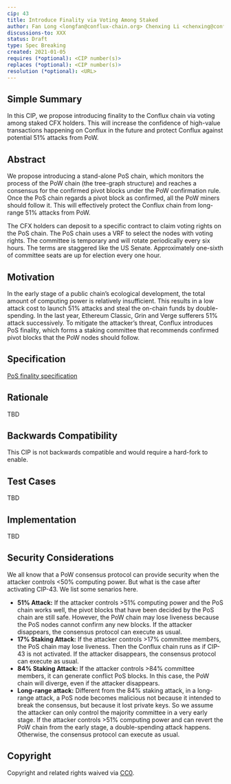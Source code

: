 ```yaml
---
cip: 43
title: Introduce Finality via Voting Among Staked
author: Fan Long <longfan@conflux-chain.org> Chenxing Li <chenxing@conflux-chain.org>
discussions-to: XXX
status: Draft
type: Spec Breaking
created: 2021-01-05
requires (*optional): <CIP number(s)>
replaces (*optional): <CIP number(s)>
resolution (*optional): <URL>
---
```


<!--You can leave these HTML comments in your merged CIP and delete the visible duplicate text guides, they will not appear and may be helpful to refer to if you edit it again. This is the suggested template for new CIPs. Note that a CIP number will be assigned by an editor. When opening a pull request to submit your CIP, please use an abbreviated title in the filename, `CIP-draft_title_abbrev.md`. The title should be 44 characters or less.-->

## Simple Summary

In this CIP, we propose introducing finality to the Conflux chain via voting among staked CFX holders. This will increase the confidence of high-value transactions happening on Conflux in the future and protect Conflux against potential 51% attacks from PoW.

## Abstract
We propose introducing a stand-alone PoS chain, which monitors the process of the PoW chain (the tree-graph structure) and reaches a consensus for the confirmed pivot blocks under the PoW confirmation rule. Once the PoS chain regards a pivot block as confirmed, all the PoW miners should follow it. This will effectively protect the Conflux chain from long-range 51% attacks from PoW.

The CFX holders can deposit to a specific contract to claim voting rights on the PoS chain. The PoS chain uses a VRF to select the nodes with voting rights. The committee is temporary and will rotate periodically every six hours. The terms are staggered like the US Senate. Approximately one-sixth of committee seats are up for election every one hour.

## Motivation

In the early stage of a public chain’s ecological development, the total amount of computing power is relatively insufficient. This results in a low attack cost to launch 51% attacks and steal the on-chain funds by double-spending. In the last year, Ethereum Classic, Grin and Verge sufferers 51% attack successively. To mitigate the attacker’s threat, Conflux introduces PoS finality, which forms a staking committee that recommends confirmed pivot blocks that the PoW nodes should follow.

## Specification

[PoS finality specification](https://github.com/ChenxingLi/pos-finalization/blob/main/pos-finality-spec.pdf)

## Rationale

TBD

## Backwards Compatibility

This CIP is not backwards compatible and would require a hard-fork to enable.

## Test Cases

TBD

## Implementation

TBD

## Security Considerations

We all know that a PoW consensus protocol can provide security when the attacker controls <50% computing power. But what is the case after activating CIP-43. We list some senarios here. 

- **51% Attack:** If the attacker controls >51% computing power and the PoS chain works well, the pivot blocks that
have been decided by the PoS chain are still safe. However, the PoW chain may lose liveness because the PoS nodes
cannot confirm any new blocks. If the attacker disappears, the consensus protocol can execute as usual.
- **17% Staking Attack:** If the attacker controls >17% committee members, the PoS chain may lose liveness. Then
the Conflux chain runs as if CIP-43 is not activated. If the attacker disappears, the consensus protocol can execute as
usual.
- **84% Staking Attack:**  If the attacker controls >84% committee members, it can generate conflict PoS blocks. In this
case, the PoW chain will diverge, even if the attacker disappears.
- **Long-range attack:** Different from the 84% staking attack, in a long-range attack, a PoS node becomes malicious
not because it intended to break the consensus, but because it lost private keys. So we assume the attacker can only
control the majority committee in a very early stage. If the attacker controls >51% computing power and can revert
the PoW chain from the early stage, a double-spending attack happens. Otherwise, the consensus protocol can execute
as usual.

## Copyright
Copyright and related rights waived via [CC0](https://creativecommons.org/publicdomain/zero/1.0/).
